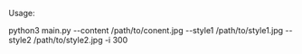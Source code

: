 Usage:


python3 main.py --content /path/to/conent.jpg --style1 /path/to/style1.jpg --style2 /path/to/style2.jpg -i 300